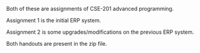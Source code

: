 Both of these are assignments of CSE-201 advanced programming.

Assignment 1 is the initial ERP system.

Assignment 2 is some upgrades/modifications on the previous ERP system.

Both handouts are present in the zip file.
